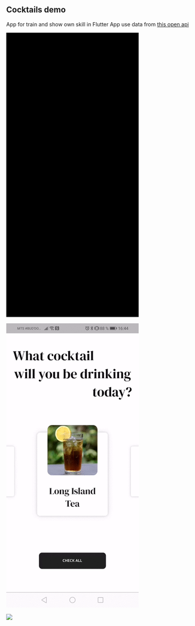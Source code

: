 
## Cocktails demo
App for train and show own skill in Flutter
App use data from [this open api](https://www.thecocktaildb.com/)

![](./preview/home_transforms.gif)

![](./preview/one_cocktail.gif)

![](./preview/parallax_list.gif)
